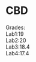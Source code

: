 # CBD

Grades: <br>
          Lab1:19 <br>
            Lab2:20 <br>
            Lab3:18.4 <br>
            Lab4:17.4 <br>
